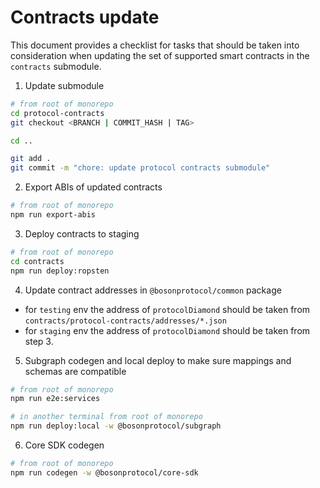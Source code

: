 # Contracts update

This document provides a checklist for tasks that should be taken into consideration when updating the set of supported smart contracts in the `contracts` submodule.

1. Update submodule

```bash
# from root of monorepo
cd protocol-contracts
git checkout <BRANCH | COMMIT_HASH | TAG>

cd ..

git add .
git commit -m "chore: update protocol contracts submodule"
```

2. Export ABIs of updated contracts

```bash
# from root of monorepo
npm run export-abis
```

3. Deploy contracts to staging

```bash
# from root of monorepo
cd contracts
npm run deploy:ropsten
```

4. Update contract addresses in `@bosonprotocol/common` package

- for `testing` env the address of `protocolDiamond` should be taken from `contracts/protocol-contracts/addresses/*.json`
- for `staging` env the address of `protocolDiamond` should be taken from step 3.

5. Subgraph codegen and local deploy to make sure mappings and schemas are compatible

```bash
# from root of monorepo
npm run e2e:services

# in another terminal from root of monorepo
npm run deploy:local -w @bosonprotocol/subgraph
```

6. Core SDK codegen

```bash
# from root of monorepo
npm run codegen -w @bosonprotocol/core-sdk
```
